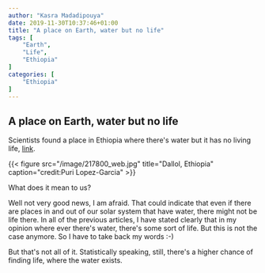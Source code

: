 ```yaml
---
author: "Kasra Madadipouya"
date: 2019-11-30T10:37:46+01:00
title: "A place on Earth, water but no life"
tags: [
    "Earth",
    "Life",
    "Ethiopia"
]
categories: [
    "Ethiopia"
]
---
```


## A place on Earth, water but no life

Scientists found a place in Ethiopia where there's water but it has no living life, [link](https://www.universetoday.com/144161/finally-scientists-find-a-place-on-earth-with-liquid-water-but-no-life/).

{{< figure src="/image/217800_web.jpg" title="Dallol, Ethiopia" caption="credit:Puri Lopez-Garcia" >}}

What does it mean to us?

Well not very good news, I am afraid. That could indicate that even if there are places in and out of our solar system that have water, there might not be life there.
In all of the previous articles, I have stated clearly that in my opinion where ever there's water, there's some sort of life. But this is not the case anymore. So I have to take back my words :-)

But that's not all of it. Statistically speaking, still, there's a higher chance of finding life, where the water exists.
